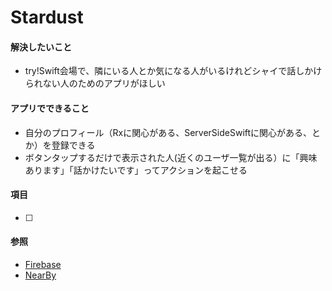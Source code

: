 # Stardust

#### 解決したいこと
- try!Swift会場で、隣にいる人とか気になる人がいるけれどシャイで話しかけられない人のためのアプリがほしい

#### アプリでできること
- 自分のプロフィール（Rxに関心がある、ServerSideSwiftに関心がある、とか）を登録できる
- ボタンタップするだけで表示された人(近くのユーザ一覧が出る）に「興味あります」「話かけたいです」ってアクションを起こせる

#### 項目
- [ ] 

#### 参照
- [Firebase]()
- [NearBy]()

